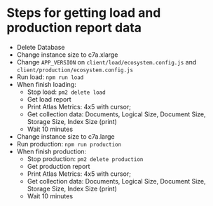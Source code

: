 # Steps for getting load and production report data

- Delete Database
- Change instance size to c7a.xlarge
- Change `APP_VERSION` on `client/load/ecosystem.config.js` and `client/production/ecosystem.config.js`
- Run load: `npm run load`
- When finish loading:
  - Stop load: `pm2 delete load`
  - Get load report
  - Print Atlas Metrics: 4x5 with cursor;
  - Get collection data: Documents, Logical Size, Document Size, Storage Size, Index Size (print)
  - Wait 10 minutes
- Change instance size to c7a.large
- Run production: `npm run production`
- When finish production:
  - Stop production: `pm2 delete production`
  - Get production report
  - Print Atlas Metrics: 4x5 with cursor;
  - Get collection data: Documents, Logical Size, Document Size, Storage Size, Index Size (print)
  - Wait 10 minutes
